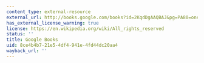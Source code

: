 ```yaml
---
content_type: external-resource
external_url: http://books.google.com/books?id=2KqdDgAAQBAJ&pg=PA80=onepage
has_external_license_warning: true
license: https://en.wikipedia.org/wiki/All_rights_reserved
status: ''
title: Google Books
uid: 8ce4b4b7-21e5-4df4-941e-4fd44dc20aa4
wayback_url: ''
---
```


